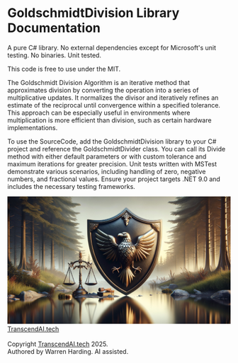 # GoldschmidtDivision Library Documentation

A pure C# library. No external dependencies except for Microsoft's unit testing. No binaries. Unit tested.

This code is free to use under the MIT.

The Goldschmidt Division Algorithm is an iterative method that approximates division by converting the operation into a series of multiplicative updates. It normalizes the divisor and iteratively refines an estimate of the reciprocal until convergence within a specified tolerance. This approach can be especially useful in environments where multiplication is more efficient than division, such as certain hardware implementations.

To use the SourceCode, add the GoldschmidtDivision library to your C# project and reference the GoldschmidtDivider class. You can call its Divide method with either default parameters or with custom tolerance and maximum iterations for greater precision. Unit tests written with MSTest demonstrate various scenarios, including handling of zero, negative numbers, and fractional values. Ensure your project targets .NET 9.0 and includes the necessary testing frameworks.

![AI Image](aiimage.jpg)
[TranscendAI.tech](https://TranscendAI.tech)<br>
<br>
Copyright [TranscendAI.tech](https://TranscendAI.tech) 2025.</br>
Authored by Warren Harding. AI assisted.</br>